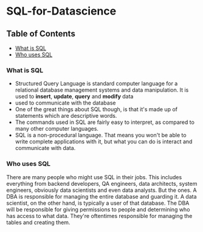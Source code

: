 # SQL-for-Datascience

## Table of Contents
- [What is SQL](-what-is-sql)
- [Who uses SQL](-who-uses-sql)


### What is SQL
- Structured Query Language is standard computer language for a relational database management systems and data manipulation. It is used to **insert**, **update**, **query** and **modify** data
- used to communicate with the database
- One of the great things about SQL though, is that it's made up of statements which are descriptive words.
- The commands used in SQL are fairly easy to interpret, as compared to many other computer languages.
- SQL is a non-procedural language. That means you won't be able to write complete applications with it, but what you can do is interact and communicate with data.
### Who uses SQL
There are many people who might use SQL in their jobs. This includes everything from backend developers, QA engineers, data architects, system engineers, obviously data scientists and even data analysts. But the ones. A DBA is responsible for managing the entire database and guarding it. A data scientist, on the other hand, is typically a user of that database. The DBA will be responsible for giving permissions to people and determining who has access to what data. They're oftentimes responsible for managing the tables and creating them.
